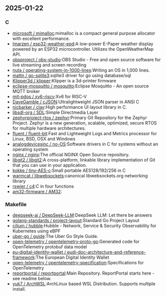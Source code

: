 ## 2025-01-22

### C

* [microsoft / mimalloc](https://github.com/microsoft/mimalloc):mimalloc is a compact general purpose allocator with excellent performance.
* [lmarzen / esp32-weather-epd](https://github.com/lmarzen/esp32-weather-epd):A low-power E-Paper weather display powered by an ESP32 microcontroller. Utilizes the OpenWeatherMap API.
* [obsproject / obs-studio](https://github.com/obsproject/obs-studio):OBS Studio - Free and open source software for live streaming and screen recording
* [nuta / operating-system-in-1000-lines](https://github.com/nuta/operating-system-in-1000-lines):Writing an OS in 1,000 lines.
* [mattn / go-sqlite3](https://github.com/mattn/go-sqlite3):sqlite3 driver for go using database/sql
* [Klipper3d / klipper](https://github.com/Klipper3d/klipper):Klipper is a 3d-printer firmware
* [eclipse-mosquitto / mosquitto](https://github.com/eclipse-mosquitto/mosquitto):Eclipse Mosquitto - An open source MQTT broker
* [mit-pdos / xv6-riscv](https://github.com/mit-pdos/xv6-riscv):Xv6 for RISC-V
* [DaveGamble / cJSON](https://github.com/DaveGamble/cJSON):Ultralightweight JSON parser in ANSI C
* [nicbarker / clay](https://github.com/nicbarker/clay):High performance UI layout library in C.
* [libsdl-org / SDL](https://github.com/libsdl-org/SDL):Simple Directmedia Layer
* [zephyrproject-rtos / zephyr](https://github.com/zephyrproject-rtos/zephyr):Primary Git Repository for the Zephyr Project. Zephyr is a new generation, scalable, optimized, secure RTOS for multiple hardware architectures.
* [fluent / fluent-bit](https://github.com/fluent/fluent-bit):Fast and Lightweight Logs and Metrics processor for Linux, BSD, OSX and Windows
* [analogdevicesinc / no-OS](https://github.com/analogdevicesinc/no-OS):Software drivers in C for systems without an operating system
* [nginx / nginx](https://github.com/nginx/nginx):The official NGINX Open Source repository.
* [libgit2 / libgit2](https://github.com/libgit2/libgit2):A cross-platform, linkable library implementation of Git that you can use in your application.
* [kokke / tiny-AES-c](https://github.com/kokke/tiny-AES-c):Small portable AES128/192/256 in C
* [warmcat / libwebsockets](https://github.com/warmcat/libwebsockets):canonical libwebsockets.org networking library
* [rswier / c4](https://github.com/rswier/c4):C in four functions
* [am32-firmware / AM32](https://github.com/am32-firmware/AM32):

### Makefile

* [deepseek-ai / DeepSeek-LLM](https://github.com/deepseek-ai/DeepSeek-LLM):DeepSeek LLM: Let there be answers
* [golang-standards / project-layout](https://github.com/golang-standards/project-layout):Standard Go Project Layout
* [cilium / hubble](https://github.com/cilium/hubble):Hubble - Network, Service & Security Observability for Kubernetes using eBPF
* [uber-go / guide](https://github.com/uber-go/guide):The Uber Go Style Guide.
* [open-telemetry / opentelemetry-proto-go](https://github.com/open-telemetry/opentelemetry-proto-go):Generated code for OpenTelemetry protobuf data model
* [eu-digital-identity-wallet / eudi-doc-architecture-and-reference-framework](https://github.com/eu-digital-identity-wallet/eudi-doc-architecture-and-reference-framework):The European Digital Identity Wallet
* [open-telemetry / opentelemetry-specification](https://github.com/open-telemetry/opentelemetry-specification):Specifications for OpenTelemetry
* [reportportal / reportportal](https://github.com/reportportal/reportportal):Main Repository. ReportPortal starts here - see readme below.
* [yuk7 / ArchWSL](https://github.com/yuk7/ArchWSL):ArchLinux based WSL Distribution. Supports multiple install.
